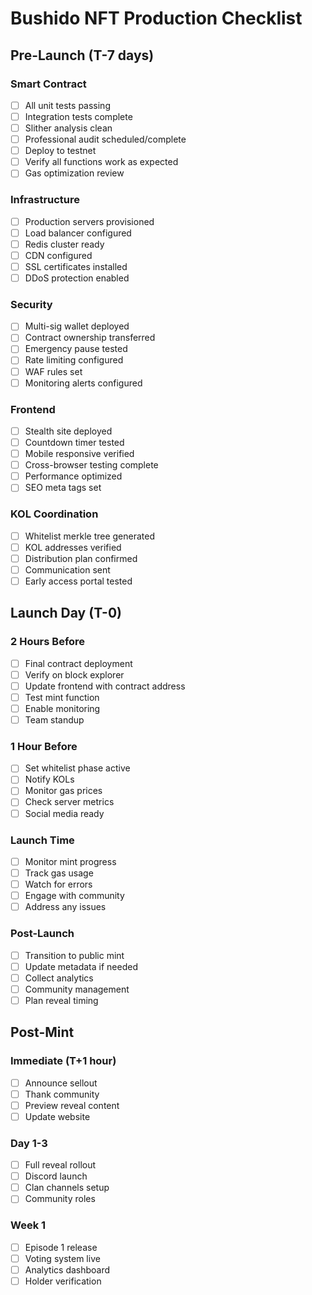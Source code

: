 # Bushido NFT Production Checklist

## Pre-Launch (T-7 days)

### Smart Contract
- [ ] All unit tests passing
- [ ] Integration tests complete
- [ ] Slither analysis clean
- [ ] Professional audit scheduled/complete
- [ ] Deploy to testnet
- [ ] Verify all functions work as expected
- [ ] Gas optimization review

### Infrastructure
- [ ] Production servers provisioned
- [ ] Load balancer configured
- [ ] Redis cluster ready
- [ ] CDN configured
- [ ] SSL certificates installed
- [ ] DDoS protection enabled

### Security
- [ ] Multi-sig wallet deployed
- [ ] Contract ownership transferred
- [ ] Emergency pause tested
- [ ] Rate limiting configured
- [ ] WAF rules set
- [ ] Monitoring alerts configured

### Frontend
- [ ] Stealth site deployed
- [ ] Countdown timer tested
- [ ] Mobile responsive verified
- [ ] Cross-browser testing complete
- [ ] Performance optimized
- [ ] SEO meta tags set

### KOL Coordination
- [ ] Whitelist merkle tree generated
- [ ] KOL addresses verified
- [ ] Distribution plan confirmed
- [ ] Communication sent
- [ ] Early access portal tested

## Launch Day (T-0)

### 2 Hours Before
- [ ] Final contract deployment
- [ ] Verify on block explorer
- [ ] Update frontend with contract address
- [ ] Test mint function
- [ ] Enable monitoring
- [ ] Team standup

### 1 Hour Before
- [ ] Set whitelist phase active
- [ ] Notify KOLs
- [ ] Monitor gas prices
- [ ] Check server metrics
- [ ] Social media ready

### Launch Time
- [ ] Monitor mint progress
- [ ] Track gas usage
- [ ] Watch for errors
- [ ] Engage with community
- [ ] Address any issues

### Post-Launch
- [ ] Transition to public mint
- [ ] Update metadata if needed
- [ ] Collect analytics
- [ ] Community management
- [ ] Plan reveal timing

## Post-Mint

### Immediate (T+1 hour)
- [ ] Announce sellout
- [ ] Thank community
- [ ] Preview reveal content
- [ ] Update website

### Day 1-3
- [ ] Full reveal rollout
- [ ] Discord launch
- [ ] Clan channels setup
- [ ] Community roles

### Week 1
- [ ] Episode 1 release
- [ ] Voting system live
- [ ] Analytics dashboard
- [ ] Holder verification
